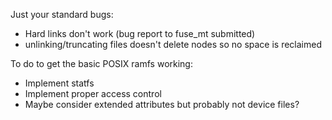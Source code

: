 Just your standard bugs:
  - Hard links don't work (bug report to fuse_mt submitted)
  - unlinking/truncating files doesn't delete nodes so no space is reclaimed

To do to get the basic POSIX ramfs working:
  - Implement statfs
  - Implement proper access control
  - Maybe consider extended attributes but probably not device files?
